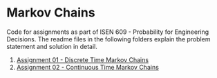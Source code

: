 # Markov Chains

Code for assignments as part of ISEN 609 - Probability for Engineering Decisions. The readme files in the following folders explain the problem statement and solution in detail.

1. [Assignment 01 - Discrete Time Markov Chains](/Assignment1)
2. [Assignment 02 - Continuous Time Markov Chains](/Assignment2)
